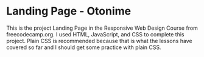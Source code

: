 # Landing Page - Otonime 
This is the project Landing Page in the Responsive Web Design Course from freecodecamp.org. I used HTML, JavaScript, and CSS to complete this project. Plain CSS is recommended because that is what the lessons have covered so far and I should get some practice with plain CSS.
